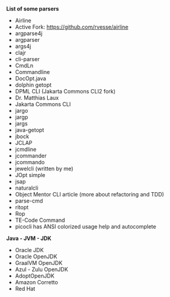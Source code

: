 **List of some parsers**
- Airline
- Active Fork: https://github.com/rvesse/airline
- argparse4j
- argparser
- args4j
- clajr
- cli-parser
- CmdLn
- Commandline
- DocOpt.java
- dolphin getopt
- DPML CLI (Jakarta Commons CLI2 fork)
- Dr. Matthias Laux
- Jakarta Commons CLI
- jargo
- jargp
- jargs
- java-getopt
- jbock
- JCLAP
- jcmdline
- jcommander
- jcommando
- jewelcli (written by me)
- JOpt simple
- jsap
- naturalcli
- Object Mentor CLI article (more about refactoring and TDD)
- parse-cmd
- ritopt
- Rop
- TE-Code Command
- picocli has ANSI colorized usage help and autocomplete

**Java - JVM - JDK**
- Oracle JDK
- Oracle OpenJDK
- GraalVM OpenJDK
- Azul - Zulu OpenJDK
- AdoptOpenJDK
- Amazon Corretto
- Red Hat





